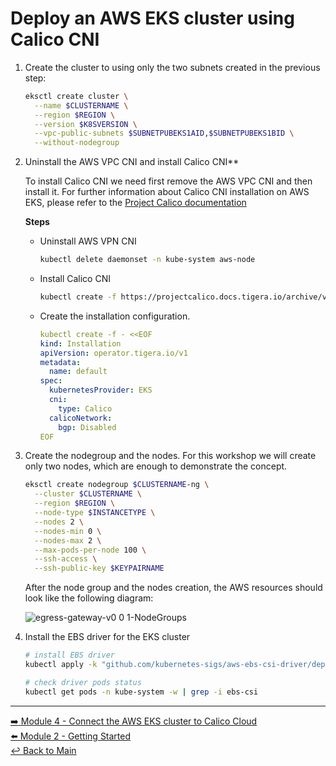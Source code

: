 # Deploy an AWS EKS cluster using Calico CNI

1. Create the cluster to using only the two subnets created in the previous step:
   
   ```bash
   eksctl create cluster \
     --name $CLUSTERNAME \
     --region $REGION \
     --version $K8SVERSION \
     --vpc-public-subnets $SUBNETPUBEKS1AID,$SUBNETPUBEKS1BID \
     --without-nodegroup
   ```
2. Uninstall the AWS VPC CNI and install Calico CNI**
   
   To install Calico CNI we need first remove the AWS VPC CNI and then install it.
   For further information about Calico CNI installation on AWS EKS, please refer to the [Project Calico documentation](https://projectcalico.docs.tigera.io/getting-started/kubernetes/managed-public-cloud/eks)

   **Steps**
   
   - Uninstall AWS VPN CNI

     ```bash
     kubectl delete daemonset -n kube-system aws-node
     ```

   - Install Calico CNI
 
     ```bash
     kubectl create -f https://projectcalico.docs.tigera.io/archive/v3.23/manifests/tigera-operator.yaml
     ```

   - Create the installation configuration.

     ```yaml
     kubectl create -f - <<EOF
     kind: Installation
     apiVersion: operator.tigera.io/v1
     metadata:
       name: default
     spec:
       kubernetesProvider: EKS
       cni:
         type: Calico
       calicoNetwork:
         bgp: Disabled
     EOF
     ```

3. Create the nodegroup and the nodes. For this workshop we will create only two nodes, which are enough to demonstrate the concept.

   ```bash
   eksctl create nodegroup $CLUSTERNAME-ng \
     --cluster $CLUSTERNAME \
     --region $REGION \
     --node-type $INSTANCETYPE \
     --nodes 2 \
     --nodes-min 0 \
     --nodes-max 2 \
     --max-pods-per-node 100 \
     --ssh-access \
     --ssh-public-key $KEYPAIRNAME
   ```
   
   After the node group and the nodes creation, the AWS resources should look like the following diagram:

   ![egress-gateway-v0 0 1-NodeGroups](https://user-images.githubusercontent.com/104035488/204859583-b6349c4d-2689-4f13-813e-ef475c439feb.png)

4. Install the EBS driver for the EKS cluster

   ```bash
   # install EBS driver
   kubectl apply -k "github.com/kubernetes-sigs/aws-ebs-csi-driver/deploy/kubernetes/overlays/stable/?ref=release-1.12"
   ```

   ```bash
   # check driver pods status
   kubectl get pods -n kube-system -w | grep -i ebs-csi
   ```

---

[:arrow_right: Module 4 - Connect the AWS EKS cluster to Calico Cloud](/modules/module-4-connect-calicocloud.md)  
[:arrow_left: Module 2 - Getting Started](/modules/module-2-getting-started.md)  
[:leftwards_arrow_with_hook: Back to Main](/README.md)  